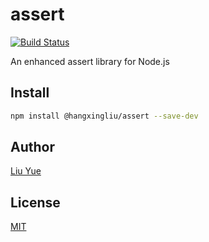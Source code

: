 # assert

[![Build Status](https://travis-ci.org/hangxingliu/node-assert.svg?branch=master)](https://travis-ci.org/hangxingliu/node-assert)

An enhanced assert library for Node.js

## Install

``` bash
npm install @hangxingliu/assert --save-dev
```

## Author

[Liu Yue](https://github.com/hangxingliu)

## License

[MIT](LICENSE)
